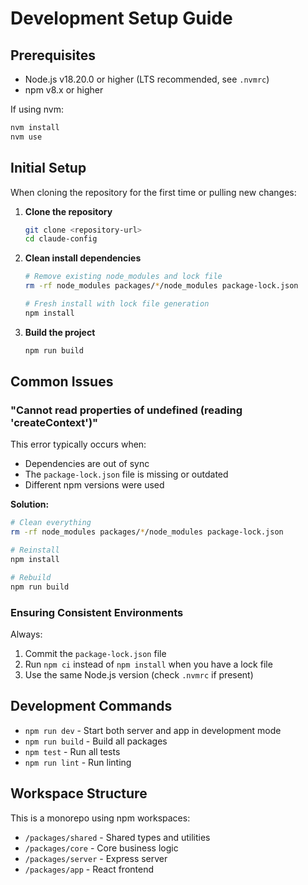 # Development Setup Guide

## Prerequisites

- Node.js v18.20.0 or higher (LTS recommended, see `.nvmrc`)
- npm v8.x or higher

If using nvm:
```bash
nvm install
nvm use
```

## Initial Setup

When cloning the repository for the first time or pulling new changes:

1. **Clone the repository**
   ```bash
   git clone <repository-url>
   cd claude-config
   ```

2. **Clean install dependencies**
   ```bash
   # Remove existing node_modules and lock file
   rm -rf node_modules packages/*/node_modules package-lock.json
   
   # Fresh install with lock file generation
   npm install
   ```

3. **Build the project**
   ```bash
   npm run build
   ```

## Common Issues

### "Cannot read properties of undefined (reading 'createContext')"

This error typically occurs when:
- Dependencies are out of sync
- The `package-lock.json` file is missing or outdated
- Different npm versions were used

**Solution:**
```bash
# Clean everything
rm -rf node_modules packages/*/node_modules package-lock.json

# Reinstall
npm install

# Rebuild
npm run build
```

### Ensuring Consistent Environments

Always:
1. Commit the `package-lock.json` file
2. Run `npm ci` instead of `npm install` when you have a lock file
3. Use the same Node.js version (check `.nvmrc` if present)

## Development Commands

- `npm run dev` - Start both server and app in development mode
- `npm run build` - Build all packages
- `npm test` - Run all tests
- `npm run lint` - Run linting

## Workspace Structure

This is a monorepo using npm workspaces:
- `/packages/shared` - Shared types and utilities
- `/packages/core` - Core business logic
- `/packages/server` - Express server
- `/packages/app` - React frontend